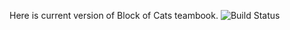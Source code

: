 Here is current version of Block of Cats teambook. ![Build Status](https://circleci.com/gh/No-Idle/teambook.png?circle-token=:circle-token)
